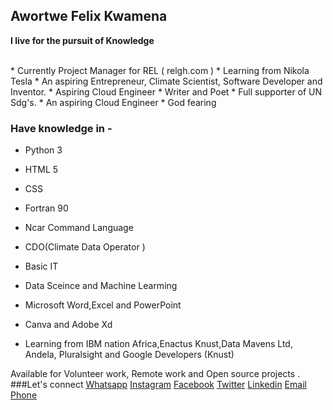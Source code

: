 ## Awortwe Felix Kwamena

**I live for the pursuit of Knowledge**  

<br>
* Currently Project Manager for REL ( relgh.com )
* Learning from Nikola Tesla
* An aspiring Entrepreneur, Climate Scientist, Software Developer and Inventor.
* Aspiring Cloud Engineer
* Writer and Poet
* Full supporter of UN Sdg's.
* An aspiring Cloud Engineer
* God fearing

### Have  knowledge in -
 
* Python 3
* HTML 5
* CSS
* Fortran 90
* Ncar Command Language
* CDO(Climate Data Operator )
* Basic IT
* Data Sceince and Machine Learming 
*  Microsoft Word,Excel and PowerPoint 
* Canva and Adobe Xd



* Learning from IBM nation Africa,Enactus Knust,Data Mavens Ltd, Andela, Pluralsight  and Google Developers (Knust)



Available for Volunteer work, Remote work and Open source projects .
###Let's connect 
[Whatsapp](https://wa.me/qr/4K2TW6J537JIH1)
[Instagram](https://www.instagram.com/felixawortwekwamena/)
[Facebook](https://web.facebook.com/felix.awortwe.315)
[Twitter](https://twitter.com/KwamenaFelix)
[Linkedin](https://www.linkedin.com/in/felix-awortwe-kwamena-%F0%9F%87%AC%F0%9F%87%AD-4644a7140/)
[Email](felixawortwe14@gmail.com)
[Phone](+233544956815)



